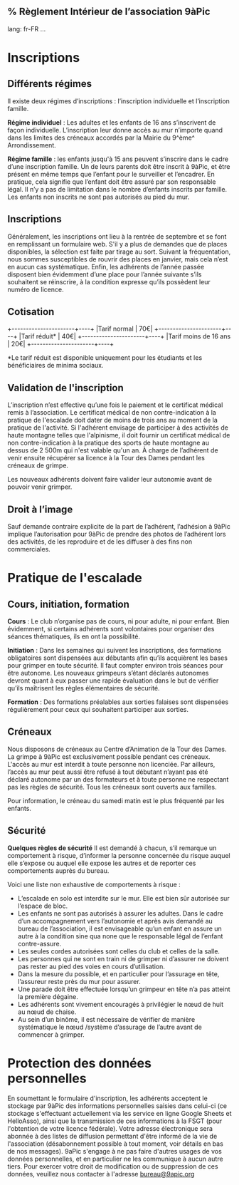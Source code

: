 % Règlement Intérieur de l’association 9àPic
---
lang: fr-FR
...

# Inscriptions

## Différents régimes

Il existe deux régimes d’inscriptions : l’inscription individuelle et l’inscription famille.

**Régime individuel** :
Les adultes et les enfants de 16 ans s’inscrivent de façon individuelle.
L’inscription leur donne accès au mur n’importe quand dans les limites des créneaux accordés par la Mairie du 9^ème^ Arrondissement.

**Régime famille** :
les enfants jusqu'à 15 ans peuvent s’inscrire dans le cadre d’une inscription famille.
Un de leurs parents doit être inscrit à 9àPic, et être présent en même temps que l’enfant pour le surveiller et l’encadrer.
En pratique, cela signifie que l’enfant doit être assuré par son responsable légal.
Il n’y a pas de limitation dans le nombre d’enfants inscrits par famille.
Les enfants non inscrits ne sont pas autorisés au pied du mur.

## Inscriptions

Généralement, les inscriptions ont lieu à la rentrée de septembre et se font en remplissant un formulaire web.
S'il y a plus de demandes que de places disponibles, la sélection est faite par tirage au sort.
Suivant la fréquentation, nous sommes susceptibles de rouvrir des places en janvier, mais cela n’est en aucun cas systématique.
Enfin, les adhérents de l’année passée disposent bien évidemment d’une place pour l’année suivante s’ils souhaitent se réinscrire, à la condition expresse qu’ils possèdent leur numéro de licence.

## Cotisation

+----------------------+----+
|Tarif normal          | 70€|
+----------------------+----+
|Tarif réduit\*        | 40€|
+----------------------+----+
|Tarif moins de 16 ans | 20€|
+----------------------+----+

\*Le tarif réduit est disponible uniquement pour les étudiants et les bénéficiaires de minima sociaux.


## Validation de l'inscription

L’inscription n’est effective qu’une fois le paiement et le certificat médical remis à l’association.
Le certificat médical de non contre-indication à la pratique de l'escalade doit dater de moins de trois ans au moment de la pratique de l'activité.
Si l'adhérent envisage de participer à des activités de haute montagne telles que l'alpinisme, il doit fournir un certificat médical de non contre-indication à la pratique des sports de haute montagne au dessus de 2 500m qui n'est valable qu'un an.
À charge de l’adhérent de venir ensuite récupérer sa licence à la Tour des Dames pendant les créneaux de grimpe.

Les nouveaux adhérents doivent faire valider leur autonomie avant de pouvoir venir grimper.

## Droit à l’image

Sauf demande contraire explicite de la part de l’adhérent, l’adhésion à 9àPic implique l’autorisation pour 9àPic de prendre des photos de l’adhérent lors des activités, de les reproduire et de les diffuser à des fins non commerciales.

# Pratique de l'escalade

## Cours, initiation, formation

**Cours** :
Le club n’organise pas de cours, ni pour adulte, ni pour enfant.
Bien évidemment, si certains adhérents sont volontaires pour organiser des séances thématiques, ils en ont la possibilité.

**Initiation** :
Dans les semaines qui suivent les inscriptions, des formations obligatoires sont dispensées aux débutants afin qu’ils acquièrent les bases pour grimper en toute sécurité.
Il faut compter environ trois séances pour être autonome.
Les nouveaux grimpeurs s’étant déclarés autonomes devront quant à eux passer une rapide évaluation dans le but de vérifier qu’ils maîtrisent les règles élémentaires de sécurité.

**Formation** :
Des formations préalables aux sorties falaises sont dispensées régulièrement pour ceux qui souhaitent participer aux sorties.

## Créneaux

Nous disposons de créneaux au Centre d’Animation de la Tour des Dames.
La grimpe à 9àPic est exclusivement possible pendant ces créneaux.
L'accès au mur est interdit à toute personne non licenciée.
Par ailleurs, l’accès au mur peut aussi être refusé à tout débutant n’ayant pas été déclaré autonome par un des formateurs et à toute personne ne respectant pas les règles de sécurité.
Tous les créneaux sont ouverts aux familles.

Pour information, le créneau du samedi matin est le plus fréquenté par les enfants.

## Sécurité

**Quelques règles de sécurité**
Il est demandé à chacun, s’il remarque un comportement à risque, d’informer la personne concernée du risque auquel elle s’expose ou auquel elle expose les autres et de reporter ces comportements auprès du bureau.

Voici une liste non exhaustive de comportements à risque :

- L’escalade en solo est interdite sur le mur. Elle est bien sûr autorisée sur l’espace de bloc.
- Les enfants ne sont pas autorisés à assurer les adultes. Dans le cadre d’un accompagnement vers l’autonomie et après avis demandé au bureau de l’association, il est envisageable qu’un enfant en assure un autre à la condition sine qua none que le responsable légal de l’enfant contre-assure.
- Les seules cordes autorisées sont celles du club et celles de la salle.
- Les personnes qui ne sont en train ni de grimper ni d’assurer ne doivent pas rester au pied des voies en cours d’utilisation.
- Dans la mesure du possible, et en particulier pour l’assurage en tête, l’assureur reste près du mur pour assurer.
- Une parade doit être effectuée lorsqu’un grimpeur en tête n’a pas atteint la première dégaine.
- Les adhérents sont vivement encouragés à privilégier le nœud de huit au nœud de chaise.
- Au sein d’un binôme, il est nécessaire de vérifier de manière systématique le nœud /système d’assurage de l’autre avant de commencer à grimper.

# Protection des données personnelles

En soumettant le formulaire d'inscription, les adhérents acceptent le stockage par 9àPic des informations personnelles saisies dans celui-ci (ce stockage s'effectuant actuellement via les service en ligne Google Sheets et HelloAsso), ainsi que la transmission de ces informations à la FSGT (pour l'obtention de votre licence fédérale). Votre adresse électronique sera abonnée à des listes de diffusion permettant d'être informé de la vie de l'association (désabonnement possible à tout moment, voir détails en bas de nos messages). 9aPic s'engage à ne pas faire d'autres usages de vos données personnelles, et en particulier ne les communique à aucun autre tiers. Pour exercer votre droit de modification ou de suppression de ces données, veuillez nous contacter à l'adresse bureau@9apic.org
